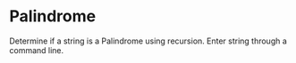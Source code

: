 # Palindrome
Determine if a string is a Palindrome using recursion.
Enter string through a command line.
